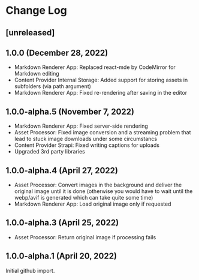 
# Change Log

## [unreleased]


## 1.0.0 (December 28, 2022)

 * Markdown Renderer App: Replaced react-mde by CodeMirror for Markdown editing
 * Content Provider Internal Storage: Added support for storing assets in subfolders (via path argument)
 * Markdown Renderer App: Fixed re-rendering after saving in the editor

## 1.0.0-alpha.5 (November 7, 2022)

 * Markdown Renderer App: Fixed server-side rendering
 * Asset Processor: Fixed image conversion and a streaming problem that lead to stuck image downloads under some circumstancs
 * Content Provider Strapi: Fixed writing captions for uploads
 * Upgraded 3rd party libraries

## 1.0.0-alpha.4 (April 27, 2022)

 * Asset Processor: Convert images in the background and deliver the original image until it is done
   (otherwise you would have to wait until the webp/avif is generated which can take quite some time)
 * Markdown Renderer App: Load original image only if requested

## 1.0.0-alpha.3 (April 25, 2022)

 * Asset Processor: Return original image if processing fails

## 1.0.0-alpha.1 (April 20, 2022)

Initial github import.
